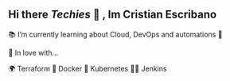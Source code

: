 ## Hi there <i>Techies</i> 🖖 , Im Cristian Escribano

📚 I’m currently learning about Cloud, DevOps and automations 🔭

💚 In love with...

🌍 Terraform
🐳 Docker
🚢 Kubernetes
🕵️‍♂️ Jenkins

<!--
**ced-labs/ced-labs** is a ✨ _special_ ✨ repository because its `README.md` (this file) appears on your GitHub profile.

Here are some ideas to get you started:


-->

